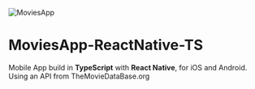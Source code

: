 ![MoviesApp](https://i.ibb.co/Trw05r2/movies-App.png)


# MoviesApp-ReactNative-TS

Mobile App build in **TypeScript** with **React Native**, for iOS and Android. Using an API from TheMovieDataBase.org
